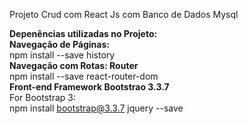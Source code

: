 Projeto Crud com React Js com Banco de Dados Mysql

<b>Depenências utilizadas no Projeto:</b>
<br>
<b>Navegação de Páginas:</b>
<br>
npm install --save history
<br>
<b>Navegação com Rotas: Router</b>
<br>
npm install --save react-router-dom
<br>
<b>Front-end Framework Bootstrao 3.3.7</b>
<br>
For Bootstrap 3:
<br>
npm install bootstrap@3.3.7 jquery --save


